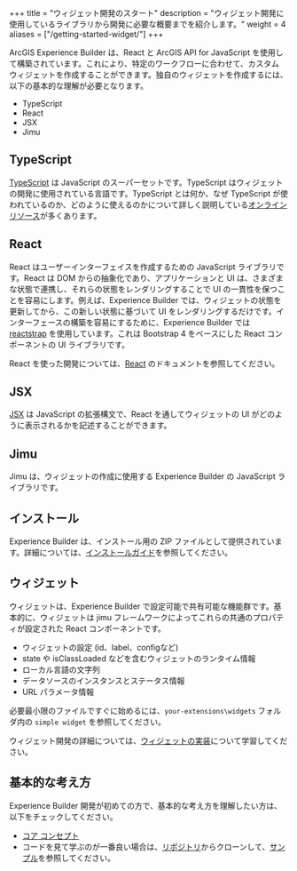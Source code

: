 +++
title = "ウィジェット開発のスタート"
description = "ウィジェット開発に使用しているライブラリから開発に必要な概要までを紹介します。"
weight = 4
aliases = ["/getting-started-widget/"]
+++

ArcGIS Experience Builder は、React と ArcGIS API for JavaScript を使用して構築されています。これにより、特定のワークフローに合わせて、カスタム ウィジェットを作成することができます。独自のウィジェットを作成するには、以下の基本的な理解が必要となります。

- TypeScript
- React
- JSX
- Jimu

## TypeScript

[TypeScript](https://www.typescriptlang.org/) は JavaScript のスーパーセットです。TypeScript はウィジェットの開発に使用されている言語です。TypeScript とは何か、なぜ TypeScript が使われているのか、どのように使えるのかについて詳しく説明している[オンラインリソース](https://www.sitepen.com/blog/update-the-definitive-typescript-guide/)が多くあります。

## React

React はユーザーインターフェイスを作成するための JavaScript ライブラリです。React は DOM からの抽象化であり、アプリケーションと UI は、さまざまな状態で連携し、それらの状態をレンダリングすることで UI の一貫性を保つことを容易にします。例えば、Experience Builder では、ウィジェットの状態を更新してから、この新しい状態に基づいて UI をレンダリングするだけです。インターフェースの構築を容易にするために、Experience Builder では [reactstrap](https://reactstrap.github.io/) を使用しています。これは Bootstrap 4 をベースにした React コンポーネントの UI ライブラリです。

React を使った開発については、[React](https://reactjs.org/) のドキュメントを参照してください。

## JSX

[JSX](https://reactjs.org/docs/introducing-jsx.html) は JavaScript の拡張構文で、React を通してウィジェットの UI がどのように表示されるかを記述することができます。

## Jimu
Jimu は、ウィジェットの作成に使用する Experience Builder の JavaScript ライブラリです。

## インストール
Experience Builder は、インストール用の ZIP ファイルとして提供されています。詳細については、[インストールガイド](../../install-guide)を参照してください。

## ウィジェット
ウィジェットは、Experience Builder で設定可能で共有可能な機能群です。基本的に、ウィジェットは jimu フレームワークによってこれらの共通のプロパティが設定された React コンポーネントです。

- ウィジェットの設定 (id、label、configなど)
- state や isClassLoaded などを含むウィジェットのランタイム情報
- ローカル言語の文字列
- データソースのインスタンスとステータス情報
- URL パラメータ情報

必要最小限のファイルですぐに始めるには、`your-extensions\widgets` フォルダ内の `simple widget` を参照してください。

ウィジェット開発の詳細については、[ウィジェットの実装](https://developers.arcgis.com/experience-builder/guide/extend-base-widget)について学習してください。

## 基本的な考え方
Experience Builder 開発が初めての方で、基本的な考え方を理解したい方は、以下をチェックしてください。

- [コア コンセプト](https://developers.arcgis.com/experience-builder/guide/core-concepts)
- コードを見て学ぶのが一番良い場合は、[リポジトリ](https://github.com/esri/arcgis-experience-builder-sdk-resources)からクローンして、[サンプル](https://developers.arcgis.com/experience-builder/sample-code/)を参照してください。

